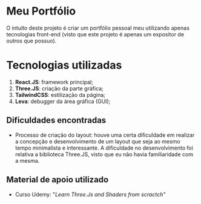 # Meu Portfólio

O intuíto deste projeto é criar um portfólio pessoal meu utilizando apenas tecnologias front-end (visto que este projeto é apenas um expositor de outros que possuo).

# Tecnologias utilizadas

1.  **React.JS**: framework principal;
2.  **Three.JS**: criação da parte gráfica;
3.  **TailwindCSS**: estilização da página;
4.  **Leva**: debugger da área gráfica (GUI);

## Dificuldades encontradas

- Processo de criação do layout: houve uma certa dificuldade em realizar a concepção e desenvolvimento de um layout que seja ao mesmo tempo minimalista e interessante. A dificuldade no desenvolvimento foi relativa a biblioteca Three.JS, visto que eu não havia familiaridade com a mesma.

## Material de apoio utilizado

- Curso Udemy: "_Learn Three.Js and Shaders from scractch"_
